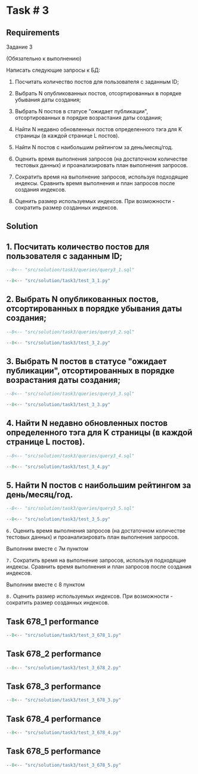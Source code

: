 # Task # 3
## Requirements
Задание 3

(Обязательно к выполнению)

Написать следующие запросы к БД:

1. Посчитать количество постов для пользователя с заданным ID;

2. Выбрать N опубликованных постов, отсортированных в порядке убывания даты создания;
3. Выбрать N постов в статусе "ожидает публикации", отсортированных в порядке возрастания даты создания;
4. Найти N недавно обновленных постов определенного тэга для K страницы (в каждой странице L постов).
5. Найти N постов с наибольшим рейтингом за день/месяц/год.

6. Оценить время выполнения запросов (на достаточном количестве тестовых данных) и проанализировать план выполнения запросов.
7. Сократить время на выполнение запросов, используя подходящие индексы. Сравнить время выполнения и план запросов после создания индексов.
8. Оценить размер используемых индексов. При возможности - сократить размер созданных индексов.

## Solution

## 1. Посчитать количество постов для пользователя с заданным ID;

```sql
--8<-- "src/solution/task3/queries/query3_1.sql"
```

```py
--8<-- "src/solution/task3/test_3_1.py"
```

## 2. Выбрать N опубликованных постов, отсортированных в порядке убывания даты создания;

```sql
--8<-- "src/solution/task3/queries/query3_2.sql"
```

```py
--8<-- "src/solution/task3/test_3_2.py"
```

## 3. Выбрать N постов в статусе "ожидает публикации", отсортированных в порядке возрастания даты создания;

```sql
--8<-- "src/solution/task3/queries/query3_3.sql"
```

```py
--8<-- "src/solution/task3/test_3_3.py"
```

## 4. Найти N недавно обновленных постов определенного тэга для K страницы (в каждой странице L постов).

```sql
--8<-- "src/solution/task3/queries/query3_4.sql"
```

```py
--8<-- "src/solution/task3/test_3_4.py"
```

## 5. Найти N постов с наибольшим рейтингом за день/месяц/год.

```sql
--8<-- "src/solution/task3/queries/query3_5.sql"
```

```py
--8<-- "src/solution/task3/test_3_5.py"
```

`6.` Оценить время выполнения запросов (на достаточном количестве тестовых данных) и проанализировать план выполнения запросов.

Выполним вместе с 7м пунктом

`7.` Сократить время на выполнение запросов, используя подходящие индексы. Сравнить время выполнения и план запросов после создания индексов.

Выполним вместе с 8 пунктом

`8.` Оценить размер используемых индексов. При возможности - сократить размер созданных индексов.

## Task 678_1 performance
```py
--8<-- "src/solution/task3/test_3_678_1.py"
```

## Task 678_2 performance
```py
--8<-- "src/solution/task3/test_3_678_2.py"
```

## Task 678_3 performance
```py
--8<-- "src/solution/task3/test_3_678_3.py"
```

## Task 678_4 performance
```py
--8<-- "src/solution/task3/test_3_678_4.py"
```

## Task 678_5 performance
```py
--8<-- "src/solution/task3/test_3_678_5.py"
```